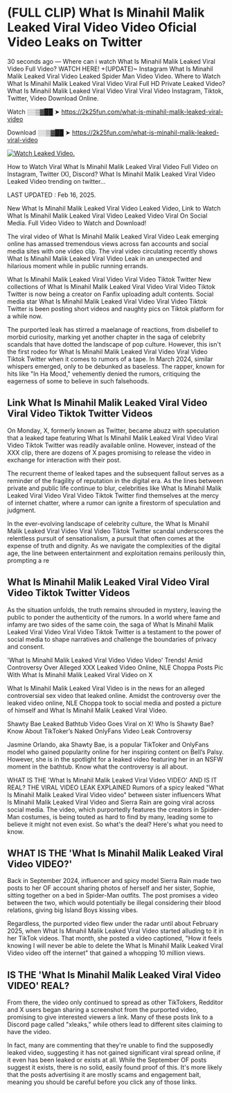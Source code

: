 # (FULL CLIP) What Is Minahil Malik Leaked Viral Video Video Oficial Video Leaks on Twitter

30 seconds ago — Where can i watch What Is Minahil Malik Leaked Viral Video Full Video? WATCH HERE! +(UPDATE)~ Instagram What Is Minahil Malik Leaked Viral Video Leaked Spider Man Video Video. Where to Watch What Is Minahil Malik Leaked Viral Video Viral Full HD Private Leaked Video? What Is Minahil Malik Leaked Viral Video Viral Viral Video Instagram, Tiktok, Twitter, Video Download Online.

Watch ░░▒▓██ ➤ https://2k25fun.com/what-is-minahil-malik-leaked-viral-video

Download ░░▒▓██ ➤ https://2k25fun.com/what-is-minahil-malik-leaked-viral-video

[![Watch Leaked Video.](https://miro.medium.com/v2/resize:fit:828/format:webp/1*cilzJN44JGOrTw9NJCrNHA.gif "Watch Leaked Video")](https://2k25fun.com/what-is-minahil-malik-leaked-viral-video)

How to Watch Viral What Is Minahil Malik Leaked Viral Video Full Video on Instagram, Twitter (X), Discord? What Is Minahil Malik Leaked Viral Video Leaked Video trending on twitter...

LAST UPDATED : Feb 16, 2025.

New What Is Minahil Malik Leaked Viral Video Leaked Video, Link to Watch What Is Minahil Malik Leaked Viral Video Leaked Video Viral On Social Media. Full Video Video to Watch and Download!

The viral video of What Is Minahil Malik Leaked Viral Video Leak emerging online has amassed tremendous views across fan accounts and social media sites with one video clip. The viral video circulating recently shows What Is Minahil Malik Leaked Viral Video Leak in an unexpected and hilarious moment while in public running errands.

What Is Minahil Malik Leaked Viral Video Viral Video Tiktok Twitter New collections of What Is Minahil Malik Leaked Viral Video Viral Video Tiktok Twitter is now being a creator on Fanfix uploading adult contents. Social media star What Is Minahil Malik Leaked Viral Video Viral Video Tiktok Twitter is been posting short videos and naughty pics on Tiktok platform for a while now.

The purported leak has stirred a maelanage of reactions, from disbelief to morbid curiosity, marking yet another chapter in the saga of celebrity scandals that have dotted the landscape of pop culture. However, this isn't the first rodeo for What Is Minahil Malik Leaked Viral Video Viral Video Tiktok Twitter when it comes to rumors of a tape. In March 2024, similar whispers emerged, only to be debunked as baseless. The rapper, known for hits like "In Ha Mood," vehemently denied the rumors, critiquing the eagerness of some to believe in such falsehoods.

## Link What Is Minahil Malik Leaked Viral Video Viral Video Tiktok Twitter Videos

On Monday, X, formerly known as Twitter, became abuzz with speculation that a leaked tape featuring What Is Minahil Malik Leaked Viral Video Viral Video Tiktok Twitter was readily available online. However, instead of the XXX clip, there are dozens of X pages promising to release the video in exchange for interaction with their post.

The recurrent theme of leaked tapes and the subsequent fallout serves as a reminder of the fragility of reputation in the digital era. As the lines between private and public life continue to blur, celebrities like What Is Minahil Malik Leaked Viral Video Viral Video Tiktok Twitter find themselves at the mercy of internet chatter, where a rumor can ignite a firestorm of speculation and judgment.

In the ever-evolving landscape of celebrity culture, the What Is Minahil Malik Leaked Viral Video Viral Video Tiktok Twitter scandal underscores the relentless pursuit of sensationalism, a pursuit that often comes at the expense of truth and dignity. As we navigate the complexities of the digital age, the line between entertainment and exploitation remains perilously thin, prompting a re

##  What Is Minahil Malik Leaked Viral Video Viral Video Tiktok Twitter Videos

As the situation unfolds, the truth remains shrouded in mystery, leaving the public to ponder the authenticity of the rumors. In a world where fame and infamy are two sides of the same coin, the saga of What Is Minahil Malik Leaked Viral Video Viral Video Tiktok Twitter is a testament to the power of social media to shape narratives and challenge the boundaries of privacy and consent.

'What Is Minahil Malik Leaked Viral Video Video Video' Trends! Amid Controversy Over Alleged XXX Leaked Video Online, NLE Choppa Posts Pic With What Is Minahil Malik Leaked Viral Video on X

What Is Minahil Malik Leaked Viral Video is in the news for an alleged controversial sex video that leaked online. Amidst the controversy over the leaked video online, NLE Choppa took to social media and posted a picture of himself and What Is Minahil Malik Leaked Viral Video.

Shawty Bae Leaked Bathtub Video Goes Viral on X! Who Is Shawty Bae? Know About TikToker’s Naked OnlyFans Video Leak Controversy

Jasmine Orlando, aka Shawty Bae, is a popular TikToker and OnlyFans model who gained popularity online for her inspiring content on Bell’s Palsy. However, she is in the spotlight for a leaked video featuring her in an NSFW moment in the bathtub. Know what the controversy is all about.

WHAT IS THE 'What Is Minahil Malik Leaked Viral Video VIDEO' AND IS IT REAL? THE VIRAL VIDEO LEAK EXPLAINED Rumors of a spicy leaked "What Is Minahil Malik Leaked Viral Video video" between sister influencers What Is Minahil Malik Leaked Viral Video and Sierra Rain are going viral across social media. The video, which purportedly features the creators in Spider-Man costumes, is being touted as hard to find by many, leading some to believe it might not even exist. So what's the deal? Here's what you need to know.

## WHAT IS THE 'What Is Minahil Malik Leaked Viral Video VIDEO?'

Back in September 2024, influencer and spicy model Sierra Rain made two posts to her OF account sharing photos of herself and her sister, Sophie, sitting together on a bed in Spider-Man outfits. The post promises a video between the two, which would potentially be illegal considering their blood relations, giving big Island Boys kissing vibes.

Regardless, the purported video flew under the radar until about February 2025, when What Is Minahil Malik Leaked Viral Video started alluding to it in her TikTok videos. That month, she posted a video captioned, "How it feels knowing I will never be able to delete the What Is Minahil Malik Leaked Viral Video video off the internet" that gained a whopping 10 million views.

## IS THE 'What Is Minahil Malik Leaked Viral Video VIDEO' REAL?

From there, the video only continued to spread as other TikTokers, Redditor and X users began sharing a screenshot from the purported video, promising to give interested viewers a link. Many of these posts link to a Discord page called "xleaks," while others lead to different sites claiming to have the video.

In fact, many are commenting that they're unable to find the supposedly leaked video, suggesting it has not gained significant viral spread online, if it even has been leaked or exists at all. While the September OF posts suggest it exists, there is no solid, easily found proof of this. It's more likely that the posts advertising it are mostly scams and engagement bait, meaning you should be careful before you click any of those links.